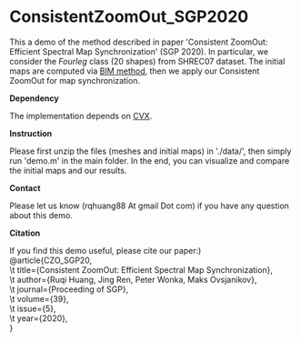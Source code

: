# ConsistentZoomOut_SGP2020
This a demo of the method described in paper 'Consistent ZoomOut: Efficient Spectral Map Synchronization' (SGP 2020). 
In particular, we consider the *Fourleg* class (20 shapes) from SHREC07 dataset. The initial maps are computed via [BIM method](http://www.vovakim.com/projects/CorrsBlended/), then we apply our Consistent ZoomOut for map synchronization.

**Dependency**

The implementation depends on [CVX](http://cvxr.com/cvx/). 

**Instruction**

Please first unzip the files (meshes and initial maps) in './data/', then simply run 'demo.m' in the main folder. In the end, you can visualize and compare the initial maps and our results. 

**Contact**

Please let us know (rqhuang88 At gmail Dot com) if you have any question about this demo.

**Citation**

If you find this demo useful, please cite our paper:)\
@article{CZO_SGP20,\
\t  title={Consistent ZoomOut: Efficient Spectral Map Synchronization}, \
\t  author={Ruqi Huang, Jing Ren, Peter Wonka, Maks Ovsjanikov},\
\t  journal={Proceeding of SGP},\
\t  volume={39},\
\t  issue={5},\
\t  year={2020},\
}



